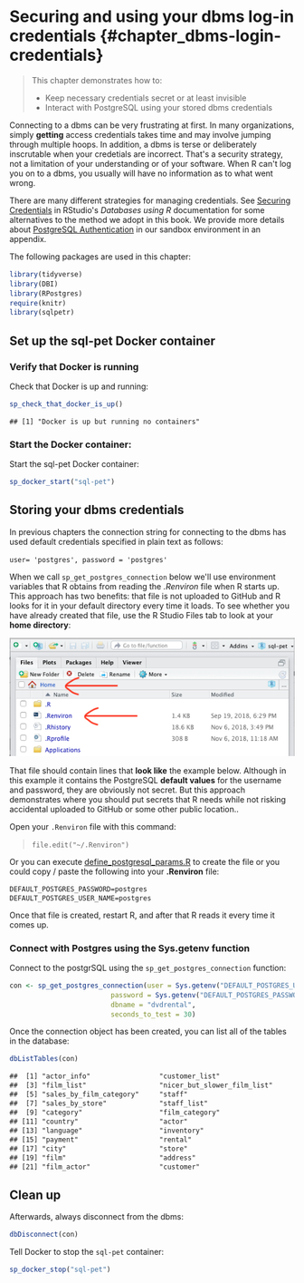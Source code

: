 # Securing and using your dbms log-in credentials {#chapter_dbms-login-credentials}

> This chapter demonstrates how to:
>
>  * Keep necessary credentials secret or at least invisible
>  * Interact with PostgreSQL using your stored dbms credentials

Connecting to a dbms can be very frustrating at first.  In many organizations, simply **getting** access credentials takes time and may involve jumping through multiple hoops.  In addition, a dbms is terse or deliberately inscrutable when your credetials are incorrect.  That's a security strategy, not a limitation of your understanding or of your software.  When R can't log you on to a dbms, you usually will have no information as to what went wrong.

There are many different strategies for managing credentials.  See [Securing Credentials](https://db.rstudio.com/best-practices/managing-credentials/) in RStudio's *Databases using R* documentation for some alternatives to the method we adopt in this book.  We provide more details about [PostgreSQL Authentication](#chapter_appendix-postresql-authentication) in our sandbox environment in an appendix.

The following packages are used in this chapter:

```r
library(tidyverse)
library(DBI)
library(RPostgres)
require(knitr)
library(sqlpetr)
```
## Set up the sql-pet Docker container

### Verify that Docker is running

Check that Docker is up and running:


```r
sp_check_that_docker_is_up()
```

```
## [1] "Docker is up but running no containers"
```
### Start the Docker container:

Start the sql-pet Docker container:

```r
sp_docker_start("sql-pet")
```

## Storing your dbms credentials

In previous chapters the connection string for connecting to the dbms has used default credentials specified in plain text as follows:

  `user= 'postgres', password = 'postgres'`

When we call `sp_get_postgres_connection` below we'll use environment variables that R obtains from reading the *.Renviron* file when R starts up.  This approach has two benefits: that file is not uploaded to GitHub and R looks for it in your default directory every time it loads.  To see whether you have already created that file, use the R Studio Files tab to look at your **home directory**:

![](screenshots/locate-renviron-file.png)

That file should contain lines that **look like** the example below. Although in this example it contains the PostgreSQL <b>default values</b> for the username and password, they are obviously not secret.  But this approach demonstrates where you should put secrets that R needs while not risking accidental uploaded to GitHub or some other public location..

Open your `.Renviron` file with this command:

>
> `file.edit("~/.Renviron")`
>

Or you can execute [define_postgresql_params.R](define_postgresql_params.R) to create the file or you could copy / paste the following into your **.Renviron** file:
```
DEFAULT_POSTGRES_PASSWORD=postgres
DEFAULT_POSTGRES_USER_NAME=postgres
```
Once that file is created, restart R, and after that R reads it every time it comes up. 

### Connect with Postgres using the Sys.getenv function

Connect to the postgrSQL using the `sp_get_postgres_connection` function:

```r
con <- sp_get_postgres_connection(user = Sys.getenv("DEFAULT_POSTGRES_USER_NAME"),
                         password = Sys.getenv("DEFAULT_POSTGRES_PASSWORD"),
                         dbname = "dvdrental",
                         seconds_to_test = 30)
```
Once the connection object has been created, you can list all of the tables in the database:

```r
dbListTables(con)
```

```
##  [1] "actor_info"                 "customer_list"             
##  [3] "film_list"                  "nicer_but_slower_film_list"
##  [5] "sales_by_film_category"     "staff"                     
##  [7] "sales_by_store"             "staff_list"                
##  [9] "category"                   "film_category"             
## [11] "country"                    "actor"                     
## [13] "language"                   "inventory"                 
## [15] "payment"                    "rental"                    
## [17] "city"                       "store"                     
## [19] "film"                       "address"                   
## [21] "film_actor"                 "customer"
```

## Clean up

Afterwards, always disconnect from the dbms:

```r
dbDisconnect(con)
```
Tell Docker to stop the `sql-pet` container:

```r
sp_docker_stop("sql-pet")
```
